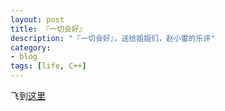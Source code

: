 ```yaml
---
layout: post
title: 『一切会好』
description: "『一切会好』，送给姐姐们，赵小雷的乐评"
category: 
- blog
tags: [life, C++]
---
```


飞到[这里](http://jasonlvhit.github.io/articles)
